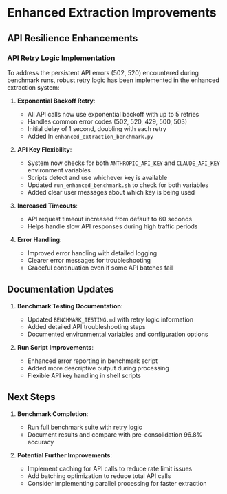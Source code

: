 # Enhanced Extraction Improvements

## API Resilience Enhancements

### API Retry Logic Implementation

To address the persistent API errors (502, 520) encountered during benchmark runs, robust retry logic has been implemented in the enhanced extraction system:

1. **Exponential Backoff Retry**:
   - All API calls now use exponential backoff with up to 5 retries
   - Handles common error codes (502, 520, 429, 500, 503)
   - Initial delay of 1 second, doubling with each retry
   - Added in `enhanced_extraction_benchmark.py`

2. **API Key Flexibility**:
   - System now checks for both `ANTHROPIC_API_KEY` and `CLAUDE_API_KEY` environment variables
   - Scripts detect and use whichever key is available
   - Updated `run_enhanced_benchmark.sh` to check for both variables
   - Added clear user messages about which key is being used

3. **Increased Timeouts**:
   - API request timeout increased from default to 60 seconds
   - Helps handle slow API responses during high traffic periods

4. **Error Handling**:
   - Improved error handling with detailed logging
   - Clearer error messages for troubleshooting
   - Graceful continuation even if some API batches fail

## Documentation Updates

1. **Benchmark Testing Documentation**:
   - Updated `BENCHMARK_TESTING.md` with retry logic information
   - Added detailed API troubleshooting steps
   - Documented environmental variables and configuration options

2. **Run Script Improvements**:
   - Enhanced error reporting in benchmark script
   - Added more descriptive output during processing
   - Flexible API key handling in shell scripts

## Next Steps

1. **Benchmark Completion**:
   - Run full benchmark suite with retry logic
   - Document results and compare with pre-consolidation 96.8% accuracy

2. **Potential Further Improvements**:
   - Implement caching for API calls to reduce rate limit issues
   - Add batching optimization to reduce total API calls
   - Consider implementing parallel processing for faster extraction